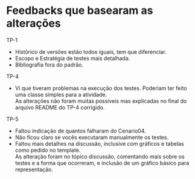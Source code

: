 # Feedbacks que basearam as alterações
TP-1  
- Histórico de versões estão todos iguais, tem que diferenciar.  
- Escopo e Estratégia de testes mais detalhada.  
- Bibliografia fora do padrão.  

TP-4  
- Vi que tiveram problemas na execução dos testes. Poderiam ter feito uma classe simples para a atividade.  
  As alterações não foram muitas possíveis mas explicadas no final do arquivo README do TP-4 corrigido.  

TP-5  
- Faltou indicação de quantos falharam do Cenario04.  
- Não ficou claro se vocês executaram manualmente os testes.  
- Faltou mais detalhes na discussão, inclusive com gráficos e tabelas como pedido no template.  
  As alteração foram no tópico discussão, comentando mais sobre os testes e a forma que ocorreram, e inclusão de um gráfico básico para representação.  
